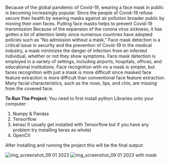 Because of the global pandemic of Covid-19, wearing a face mask in public is becoming increasingly popular. Since the people of Covid-19 refuse secure their health by wearing masks against air pollution broader public by moving their own faces. Putting face masks helps to prevent Covid-19 transmission
Because of the expansion of the corona virus sickness, it has gotten a lot of attention lately since numerous countries have adopted policies such as ”No admission without a mask.” Face mask detection is a critical issue in security and the prevention of Covid-19
In the medical industry, a mask minimizes the danger of infection from an infected individual, whether or not they show symptoms. Face mask detection is employed in a variety of settings, including airports, hospitals, offices, and educational institutions. Face recognition with no a mask is simpler, but faces recognition with just a mask is more difficult since masked face feature extraction is more difficult than conventional face feature extraction. Many facial characteristics, such as the nose, lips, and chin, are missing from the covered face. 

**To Run The Project:**
You need to first install python Libraries onto your computer:

1) Numpy & Pandas
2) Tensorflow
3) keras( It usually get installed with Tensorflow but if you have any problem try installing keras as whole)
4) OpenCV

After Installing and running the project this will be the final output:

![img_screenshot_09 01 2023](https://github.com/DevasnhJajoria/Face-mask-detection-software/assets/72540738/4127c2a6-e229-44a4-85a9-b39ac8f264c8)
![img_screenshot_09 01 2023 with mask](https://github.com/DevasnhJajoria/Face-mask-detection-software/assets/72540738/b1374b89-fb8b-4463-a190-cde6acc8f77c)
